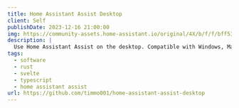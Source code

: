 ```yaml
---
title: Home Assistant Assist Desktop
client: Self
publishDate: 2023-12-16 21:00:00
img: https://community-assets.home-assistant.io/original/4X/b/f/f/bff536dbd616670babbf52ae25940a3d8cb1e2c6.png
description: |
  Use Home Assistant Assist on the desktop. Compatible with Windows, MacOS, and Linux.
tags:
  - software
  - rust
  - svelte
  - typescript
  - home assistant assist
url: https://github.com/timmo001/home-assistant-assist-desktop
---
```

